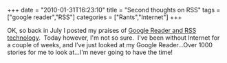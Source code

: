 +++
date = "2010-01-31T16:23:10"
title = "Second thoughts on RSS"
tags = ["google reader","RSS"]
categories = ["Rants","Internet"]
+++

OK, so back in July I posted my praises of [Google Reader and RSS technology][1].  Today however, I'm not so sure.  I've been without Internet for a couple of weeks, and I’ve just looked at my Google Reader...Over 1000 stories for me to look at...I'm never going to have the time!

  [1]: http://www.blog.hashbang0.com/2009/07/23/rss-google-reader/
